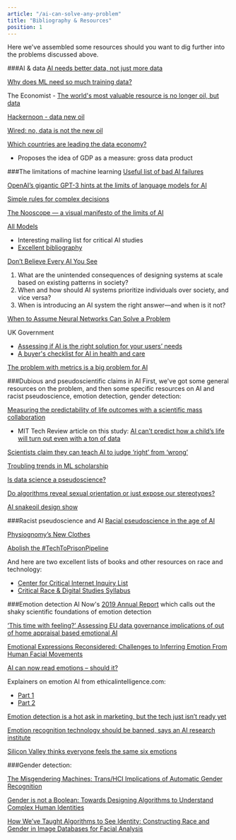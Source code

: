 ```yaml
---
article: "/ai-can-solve-any-problem"
title: "Bibliography & Resources"
position: 1
---
```

Here we've assembled some resources should you want to dig further into the problems discussed above.

###AI & data
[AI needs better data, not just more data](https://www.datainnovation.org/2019/03/ai-needs-better-data-not-just-more-data/)

[Why does ML need so much training data?](https://hackernoon.com/why-does-machine-learning-require-so-much-training-data-cc839cd62fa5?ref=hackernoon.com )

The Economist - [The world's most valuable resource is no longer oil, but data](https://www.economist.com/leaders/2017/05/06/the-worlds-most-valuable-resource-is-no-longer-oil-but-data)

[Hackernoon - data new oil](https://hackernoon.com/data-is-the-new-oil-1227197762b2 )

[Wired: no, data is not the new oil](https://www.wired.com/story/no-data-is-not-the-new-oil/)

[Which countries are leading the data economy?](https://hbr.org/2019/01/which-countries-are-leading-the-data-economy )
- Proposes the idea of GDP as a measure: gross data product

###The limitations of machine learning
[Useful list of bad AI failures](https://romanlutz.github.io/ResponsibleAI/)

[OpenAI’s gigantic GPT-3 hints at the limits of language models for AI](https://www.zdnet.com/article/openais-gigantic-gpt-3-hints-at-the-limits-of-language-models-for-ai/)

[Simple rules for complex decisions](https://arxiv.org/abs/1702.04690)

[The Nooscope — a visual manifesto of the limits of AI](https://www.skynettoday.com/editorials/nooscope)

[All Models](https://allmodels.ai/index.html)
- Interesting mailing list for critical AI studies
- [Excellent bibliography](https://allmodels.ai/bibliography.html)

[Don’t Believe Every AI You See](https://ai.shorensteincenter.org/ideas/2018/11/12/dont-believe-every-ai-you-see-1 )
1. What are the unintended consequences of designing systems at scale based on existing patterns in society?
2. When and how should AI systems prioritize individuals over society, and vice versa?
3. When is introducing an AI system the right answer—and when is it not? 

[When to Assume Neural Networks Can Solve a Problem](https://www.skynettoday.com/editorials/what-can-nns-solve/)

UK Government 
- [Assessing if AI is the right solution for your users’ needs](https://www.gov.uk/guidance/assessing-if-artificial-intelligence-is-the-right-solution#assessing-if-ai-is-the-right-solution-for-your-users-needs)
- [A buyer's checklist for AI in health and care](https://www.nhsx.nhs.uk/key-tools-and-info/data-driven-health-and-care-technology/a-buyers-checklist-for-ai-in-health-and-care/)

[The problem with metrics is a big problem for AI](https://www.fast.ai/2019/09/24/metrics/)

###Dubious and pseudoscientific claims in AI
First, we've got some general resources on the problem, and then some specific resources on AI and racist pseudoscience, emotion detection, gender detection:

[Measuring the predictability of life outcomes with a scientific mass collaboration](https://www.pnas.org/content/early/2020/03/24/1915006117)
- MIT Tech Review article on this study: [AI can’t predict how a child’s life will turn out even with a ton of data](https://www.technologyreview.com/s/615434/ai-machine-learning-social-outcome-prediction-study/)

[Scientists claim they can teach AI to judge ‘right’ from ‘wrong’](https://thenextweb.com/neural/2020/05/20/scientists-claim-they-can-teach-ai-to-judge-right-from-wrong/)

[Troubling trends in ML scholarship](https://arxiv.org/pdf/1807.03341.pdf)

[Is data science a pseudoscience?](https://analyticsindiamag.com/is-data-science-a-pseudoscience/)

[Do algorithms reveal sexual orientation or just expose our stereotypes?](https://medium.com/@blaisea/do-algorithms-reveal-sexual-orientation-or-just-expose-our-stereotypes-d998fafdf477)

[AI snakeoil design show](https://aisnakeoil.designinvestigations.at/)

###Racist pseudoscience and AI
[Racial pseudoscience in the age of AI](https://www.nextrends.org/blog/2019/6/12/selfie-identification-racial-pseudoscience-in-the-age-of-ai)

[Physiognomy’s New Clothes](https://medium.com/@blaisea/physiognomys-new-clothes-f2d4b59fdd6a)

[Abolish the #TechToPrisonPipeline](https://medium.com/@CoalitionForCriticalTechnology/abolish-the-techtoprisonpipeline-9b5b14366b16)

And here are two excellent lists of books and other resources on race and technology:
- [Center for Critical Internet Inquiry List](https://docs.google.com/document/d/1moEbUugiG9u2x2HRlBXN0PGk4h5Sb-1993elBj4oHac/edit)
- [Critical Race & Digital Studies Syllabus](https://criticalracedigitalstudies.com/syllabus/)

###Emotion detection
AI Now's [2019 Annual Report](https://ainowinstitute.org/AI_Now_2019_Report.pdf) which calls out the shaky scientific foundations of emotion detection

[‘This time with feeling?’ Assessing EU data governance implications of out of home appraisal based emotional AI](https://firstmonday.org/ojs/index.php/fm/article/view/9457/8146)

[Emotional Expressions Reconsidered: Challenges to Inferring Emotion From Human Facial Movements](https://journals.sagepub.com/eprint/SAUES8UM69EN8TSMUGF9/full)

[AI can now read emotions – should it?](https://theconversation.com/ai-can-now-read-emotions-should-it-128988)

Explainers on emotion AI from ethicalintelligence.com:
- [Part 1](https://ethicalintelligence.co/curry-affective-ai-part-1.html)
- [Part 2](https://ethicalintelligence.co/curry-affective-ai-part-2.html)

[Emotion detection is a hot ask in marketing, but the tech just isn’t ready yet](https://venturebeat.com/2020/05/02/emotion-detection-is-a-hot-ask-in-marketing-but-the-tech-just-isnt-ready-yet/)

[Emotion recognition technology should be banned, says an AI research institute](https://www.technologyreview.com/2019/12/13/131585/emotion-recognition-technology-should-be-banned-says-ai-research-institute/) 

[Silicon Valley thinks everyone feels the same six emotions](https://howwegettonext.com/silicon-valley-thinks-everyone-feels-the-same-six-emotions-38354a0ef3d7)


###Gender detection:

[The Misgendering Machines: Trans/HCI Implications of Automatic Gender Recognition](https://ironholds.org/resources/papers/agr_paper.pdf)

[Gender is not a Boolean: Towards Designing Algorithms to Understand Complex Human Identities](https://www.morgan-klaus.com/pdfs/pubs/ScheuermanBrubaker-CSCWWS2018-GenderIsNotBoolean.pdf)

[How We’ve Taught Algorithms to See Identity: Constructing Race and Gender in Image Databases for Facial Analysis](https://www.morgan-klaus.com/pdfs/pubs/Scheuerman-CSCW2010-HowWeveTaughtAlgorithmsIdentity.pdf)



